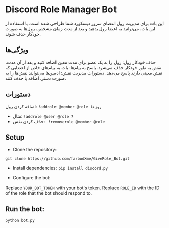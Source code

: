 # Discord Role Manager Bot
این بات برای مدیریت رول اعضای سرور دیسکورد شما طراحی شده است. با استفاده از این بات، می‌توانید به اعضا رول بدهید و بعد از مدت زمان مشخص، رول‌ها به صورت خودکار حذف شوند.

## ویژگی‌ها
حذف خودکار رول: رول را به یک عضو برای مدت معین اضافه کنید و بعد از آن مدت، نقش به طور خودکار حذف می‌شود.
پاسخ به پیام‌ها: بات به پیام‌های خاص از اعضایی که نقش معینی دارند پاسخ می‌دهد.
دستورات مدیریت نقش: ادمین‌ها می‌توانند نقش‌ها را به صورت دستی اضافه یا حذف کنند.
## دستورات
اضافه کردن رول:
``` !addrole @member @role روزها ```
  - مثال:
``` !addrole @user @role 7 ```
- حذف کردن نقش:
``` !removerole @member @role```

## Setup
- Clone the repository:

```git clone https://github.com/farbodXme/GiveRole_Bot.git ```

- Install dependencies:
`pip install discord.py`

- Configure the bot:

Replace `YOUR_BOT_TOKEN` with your bot's token.
Replace `ROLE_ID` with the ID of the role that the bot should respond to.

## Run the bot:
``` python bot.py ```
